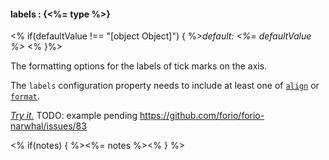 #### **labels** : {<%= type %>}

<% if(defaultValue !== "[object Object]") { %>*default: <%= defaultValue %>* <% }%>

The formatting options for the labels of tick marks on the axis. 

The `labels` configuration property needs to include at least one of [`align`](#config_config.yAxis.labels.align) or [`format`](#config_config.yAxis.labels.format).

*[Try it.](http://jsfiddle.net/forio/YkZu4/)*
TODO: example pending https://github.com/forio/forio-narwhal/issues/83

<% if(notes) { %><%= notes %><% } %>

